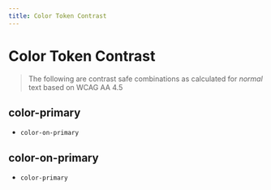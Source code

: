 ```yaml
---
title: Color Token Contrast
---
```


# Color Token Contrast

> The following are contrast safe combinations as calculated for _normal_ text based on WCAG AA 4.5

## color-primary

-   `color-on-primary`

## color-on-primary

-   `color-primary`
